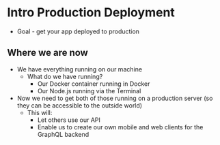 # Intro Production Deployment
* Goal - get your app deployed to production

## Where we are now
* We have everything running on our machine
    - What do we have running?
        + Our Docker container running in Docker
        + Our Node.js running via the Terminal
* Now we need to get both of those running on a production server (so they can be accessible to the outside world)
    - This will:
        + Let others use our API
        + Enable us to create our own mobile and web clients for the GraphQL backend
